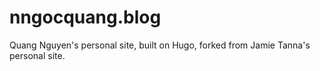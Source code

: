 # nngocquang.blog

Quang Nguyen's personal site, built on Hugo, forked from Jamie Tanna's personal site.
